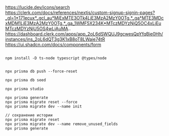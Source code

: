 https://lucide.dev/icons/search
https://clerk.com/docs/references/nextjs/custom-signup-signin-pages?_gl=1*171ecux*_gcl_au*MjExMTE3OTk4LjE3MzA2MzY0OTg.*_ga*MTE3MDcxMDM1LjE3MzA2MzY0OTg.*_ga_1WMF5X234K*MTczMDYzNjQ5OC4xLjEuMTczMDYzNjU5OS4wLjAuMA..
https://dashboard.clerk.com/apps/app_2oL6dSWQUJ9gcwesQpYfqBie0Hh/instances/ins_2oL6dQT3g3K1xB8oT8LWaie74tR
https://ui.shadcn.com/docs/components/form

```

npm install -D ts-node typescript @types/node

```
```

npx prisma db push --force-reset

npx prisma db seed

npx prisma studio
```


```angular2html
npx prisma generate
npx prisma migrate reset --force
npx prisma migrate dev --name init

// сохранение истории
npx prisma migrate reset
npx prisma migrate dev --name remove_unused_fields
npx prisma generate
```